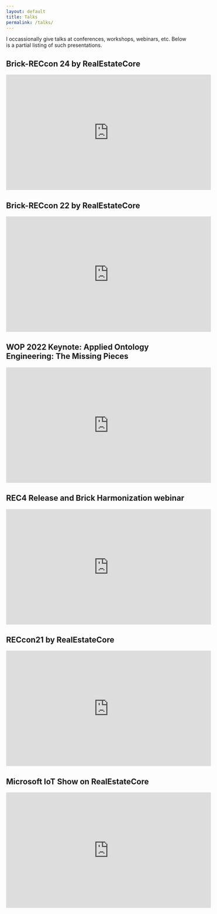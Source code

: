```yaml
---
layout: default
title: Talks
permalink: /talks/
---
```


I occassionally give talks at conferences, workshops, webinars, etc. Below is a partial listing of such presentations.

## Brick-RECcon 24 by RealEstateCore

<iframe width="560" height="315" src="https://www.youtube.com/embed/5IX5YasS4ZU" title="YouTube video player" frameborder="0" allow="accelerometer; autoplay; clipboard-write; encrypted-media; gyroscope; picture-in-picture; web-share" referrerpolicy="strict-origin-when-cross-origin" allowfullscreen></iframe>

## Brick-RECcon 22 by RealEstateCore

<iframe width="560" height="315" src="https://www.youtube.com/embed/B2gZYvmtO38" title="YouTube video player" frameborder="0" allow="accelerometer; autoplay; clipboard-write; encrypted-media; gyroscope; picture-in-picture" allowfullscreen></iframe>

## WOP 2022 Keynote: Applied Ontology Engineering: The Missing Pieces

<iframe width="560" height="315" src="https://www.youtube.com/embed/Pz57feKnqfw" title="YouTube video player" frameborder="0" allow="accelerometer; autoplay; clipboard-write; encrypted-media; gyroscope; picture-in-picture" allowfullscreen></iframe>

## REC4 Release and Brick Harmonization webinar

<iframe width="560" height="315" src="https://www.youtube.com/embed/mdRXoQ_Dvas" title="YouTube video player" frameborder="0" allow="accelerometer; autoplay; clipboard-write; encrypted-media; gyroscope; picture-in-picture" allowfullscreen></iframe>

## RECcon21 by RealEstateCore

<iframe width="560" height="315" src="https://www.youtube.com/embed/KhDHPJwMZs4" title="YouTube video player" frameborder="0" allow="accelerometer; autoplay; clipboard-write; encrypted-media; gyroscope; picture-in-picture" allowfullscreen></iframe>

## Microsoft IoT Show on RealEstateCore

<iframe width="560" height="315" src="https://www.youtube.com/embed/mN0pAvC2pAo" title="YouTube video player" frameborder="0" allow="accelerometer; autoplay; clipboard-write; encrypted-media; gyroscope; picture-in-picture" allowfullscreen></iframe>